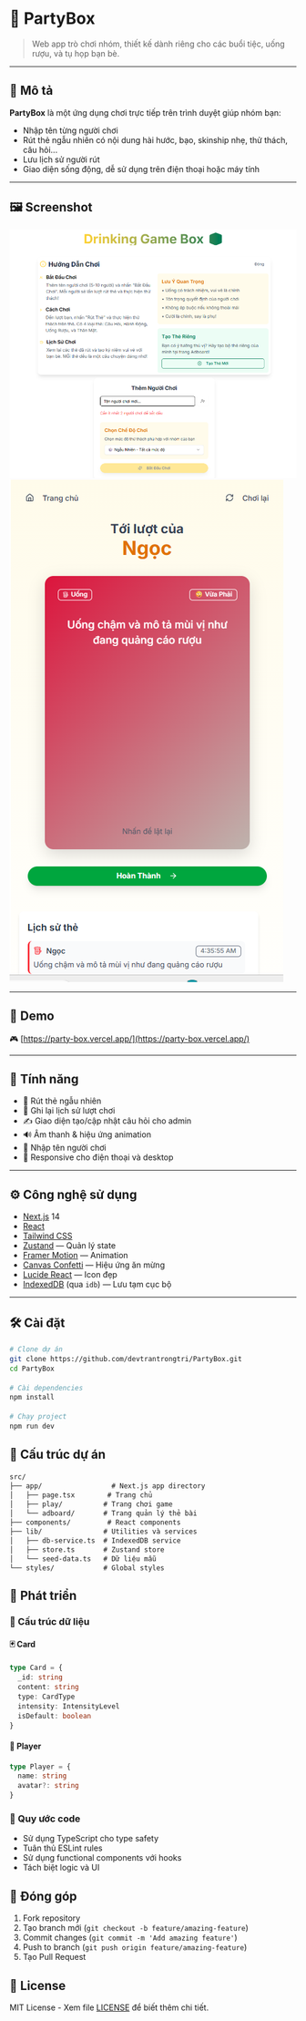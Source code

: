 # 🍻 PartyBox

> Web app trò chơi nhóm, thiết kế dành riêng cho các buổi tiệc, uống rượu, và tụ họp bạn bè.

---

## 🎉 Mô tả

**PartyBox** là một ứng dụng chơi trực tiếp trên trình duyệt giúp nhóm bạn:
- Nhập tên từng người chơi
- Rút thẻ ngẫu nhiên có nội dung hài hước, bạo, skinship nhẹ, thử thách, câu hỏi...
- Lưu lịch sử người rút
- Giao diện sống động, dễ sử dụng trên điện thoại hoặc máy tính

---

## 🖼️ Screenshot

![screenshot](public/homepage.png) 
![screenshot](public/playPage.png) 

---

## 🚀 Demo

🎮 [https://party-box.vercel.app/](https://party-box.vercel.app/)

---

## 🧩 Tính năng

- 🎲 Rút thẻ ngẫu nhiên
- 📜 Ghi lại lịch sử lượt chơi
- ✍️ Giao diện tạo/cập nhật câu hỏi cho admin
- 🔊 Âm thanh & hiệu ứng animation
- 👥 Nhập tên người chơi
- 📱 Responsive cho điện thoại và desktop

---

## ⚙️ Công nghệ sử dụng

- [Next.js](https://nextjs.org/) 14
- [React](https://react.dev/)
- [Tailwind CSS](https://tailwindcss.com/)
- [Zustand](https://github.com/pmndrs/zustand) — Quản lý state
- [Framer Motion](https://www.framer.com/motion/) — Animation
- [Canvas Confetti](https://www.npmjs.com/package/canvas-confetti) — Hiệu ứng ăn mừng
- [Lucide React](https://lucide.dev/) — Icon đẹp
- [IndexedDB](https://developer.mozilla.org/en-US/docs/Web/API/IndexedDB_API) (qua `idb`) — Lưu tạm cục bộ

---

## 🛠️ Cài đặt

```bash
# Clone dự án
git clone https://github.com/devtrantrongtri/PartyBox.git
cd PartyBox

# Cài dependencies
npm install

# Chạy project
npm run dev

```

## 📁 Cấu trúc dự án

```
src/
├── app/                 # Next.js app directory
│   ├── page.tsx        # Trang chủ
│   ├── play/          # Trang chơi game
│   └── adboard/       # Trang quản lý thẻ bài
├── components/         # React components
├── lib/               # Utilities và services
│   ├── db-service.ts  # IndexedDB service
│   ├── store.ts       # Zustand store
│   └── seed-data.ts   # Dữ liệu mẫu
└── styles/            # Global styles
```

## 🎨 Phát triển

### 📄 Cấu trúc dữ liệu

#### 🃏 Card
```typescript
type Card = {
  _id: string
  content: string
  type: CardType
  intensity: IntensityLevel
  isDefault: boolean
}
```

#### 🧍 Player
```typescript
type Player = {
  name: string
  avatar?: string
}
```

### 📜 Quy ước code

- Sử dụng TypeScript cho type safety
- Tuân thủ ESLint rules
- Sử dụng functional components với hooks
- Tách biệt logic và UI

## 🤝 Đóng góp

1. Fork repository
2. Tạo branch mới (`git checkout -b feature/amazing-feature`)
3. Commit changes (`git commit -m 'Add amazing feature'`)
4. Push to branch (`git push origin feature/amazing-feature`)
5. Tạo Pull Request

## 📄 License

MIT License - Xem file [LICENSE](LICENSE) để biết thêm chi tiết.
